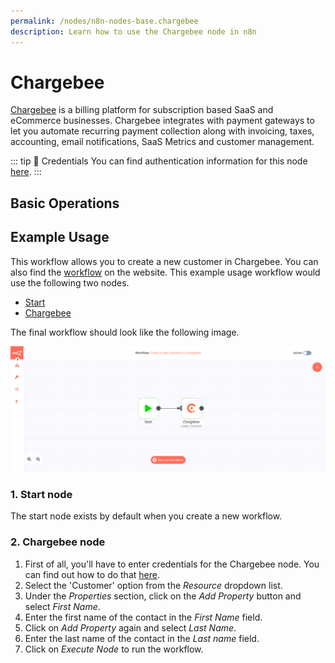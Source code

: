 ```yaml
---
permalink: /nodes/n8n-nodes-base.chargebee
description: Learn how to use the Chargebee node in n8n
---
```


# Chargebee

[Chargebee](https://www.chargebee.com/) is a billing platform for subscription based SaaS and eCommerce businesses. Chargebee integrates with payment gateways to let you automate recurring payment collection along with invoicing, taxes, accounting, email notifications, SaaS Metrics and customer management.

::: tip 🔑 Credentials
You can find authentication information for this node [here](../../../credentials/Chargebee/README.md).
:::

## Basic Operations

<Resource node="n8n-nodes-base.chargebee" />

## Example Usage

This workflow allows you to create a new customer in Chargebee. You can also find the [workflow](https://n8n.io/workflows/483) on the website. This example usage workflow would use the following two nodes.
- [Start](../../core-nodes/Start/README.md)
- [Chargebee]()

The final workflow should look like the following image.

![A workflow with the Chargebee node](./workflow.png)

### 1. Start node

The start node exists by default when you create a new workflow.

### 2. Chargebee node

1. First of all, you'll have to enter credentials for the Chargebee node. You can find out how to do that [here](../../../credentials/Chargebee/README.md).
2. Select the 'Customer' option from the *Resource* dropdown list.
3. Under the *Properties* section, click on the *Add Property* button and select *First Name*.
5. Enter the first name of the contact in the *First Name* field.
6. Click on *Add Property* again and select *Last Name*.
7. Enter the last name of the contact in the *Last name* field.
8. Click on *Execute Node* to run the workflow.
